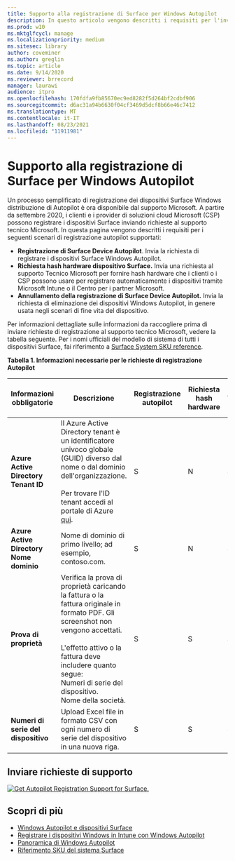 ```yaml
---
title: Supporto alla registrazione di Surface per Windows Autopilot
description: In questo articolo vengono descritti i requisiti per l'invio delle richieste di registrazione Autopilot al supporto tecnico Microsoft.
ms.prod: w10
ms.mktglfcycl: manage
ms.localizationpriority: medium
ms.sitesec: library
author: coveminer
ms.author: greglin
ms.topic: article
ms.date: 9/14/2020
ms.reviewer: brrecord
manager: laurawi
audience: itpro
ms.openlocfilehash: 170fdfa9fb85670ec9ed8282f5d264bf2cdbf906
ms.sourcegitcommit: d6ac31a94b6630f04cf3469d5dcf8b66e46c7412
ms.translationtype: MT
ms.contentlocale: it-IT
ms.lasthandoff: 08/23/2021
ms.locfileid: "11911981"
---
```

# <a name="surface-registration-support-for-windows-autopilot"></a>Supporto alla registrazione di Surface per Windows Autopilot

Un processo semplificato di registrazione dei dispositivi Surface Windows distribuzione di Autopilot è ora disponibile dal supporto Microsoft. A partire da settembre 2020, i clienti e i provider di soluzioni cloud Microsoft (CSP) possono registrare i dispositivi Surface inviando richieste al supporto tecnico Microsoft. In questa pagina vengono descritti i requisiti per i seguenti scenari di registrazione autopilot supportati:
 
- **Registrazione di Surface Device Autopilot**. Invia la richiesta di registrare i dispositivi Surface Windows Autopilot.
- **Richiesta hash hardware dispositivo Surface.** Invia una richiesta al supporto Tecnico Microsoft per fornire hash hardware che i clienti o i CSP possono usare per registrare automaticamente i dispositivi tramite Microsoft Intune o il Centro per i partner Microsoft.
- **Annullamento della registrazione di Surface Device Autopilot.** Invia la richiesta di eliminazione dei dispositivi Windows Autopilot, in genere usata negli scenari di fine vita del dispositivo.

Per informazioni dettagliate sulle informazioni da raccogliere prima di inviare richieste di registrazione al supporto tecnico Microsoft, vedere la tabella seguente. Per i nomi ufficiali del modello di sistema di tutti i dispositivi Surface, fai riferimento a [Surface System SKU reference](surface-system-sku-reference.md).
 
**Tabella 1. Informazioni necessarie per le richieste di registrazione Autopilot**
 

| Informazioni obbligatorie                   | Descrizione                                                                                                                                                                                                                                                                                    | Registrazione autopilot | Richiesta hash hardware | Autopilot<br>Annullamento della registrazione |
| -------------------------------------- | ---------------------------------------------------------------------------------------------------------------------------------------------------------------------------------------------------------------------------------------------------------------------------------------------- | ---------------------- | --------------------- | --------------------------- |
| **Azure Active Directory Tenant ID**   | Il Azure Active Directory tenant è un identificatore univoco globale (GUID) diverso dal nome o dal dominio dell'organizzazione.<br> <br>Per trovare l'ID tenant accedi al portale di Azure [qui](https://portal.azure.com/#blade/Microsoft_AAD_IAM/ActiveDirectoryMenuBlade/Properties). | S                      | N                     | S                           |
| **Azure Active Directory Nome dominio** | Nome di dominio di primo livello; ad esempio, contoso.com.                                                                                                                                                                                                                                          | S                      | N                     | S                           |
| **Prova di proprietà**                 | Verifica la prova di proprietà caricando la fattura o la fattura originale in formato PDF. Gli screenshot non vengono accettati.<br> <br>L'effetto attivo o la fattura deve includere quanto segue:<br>Numeri di serie del dispositivo.<br>Nome della società.                                                           | S                      | S                     | S                           |
| **Numeri di serie del dispositivo**              | Upload Excel file in formato CSV con ogni numero di serie del dispositivo in una nuova riga.                                                                                                                                                                                                                  | S                      | S                     | S                           |

 

## <a name="submit-support-requests"></a>Inviare richieste di supporto

  [![Get Autopilot Registration Support for Surface.](images/autopilot-reg-support-surface.png)](https://prod.support.services.microsoft.com/supportrequestform/0d8bf192-cab7-6d39-143d-5a17840b9f5f)
 
 
 
## <a name="learn-more"></a>Scopri di più

- [Windows Autopilot e dispositivi Surface](windows-autopilot-and-surface-devices.md)
- [Registrare i dispositivi Windows in Intune con Windows Autopilot](https://docs.microsoft.com/mem/autopilot/enrollment-autopilot)
- [Panoramica di Windows Autopilot](https://docs.microsoft.com/mem/autopilot/windows-autopilot)
- [Riferimento SKU del sistema Surface](surface-system-sku-reference.md)

 
 
 

